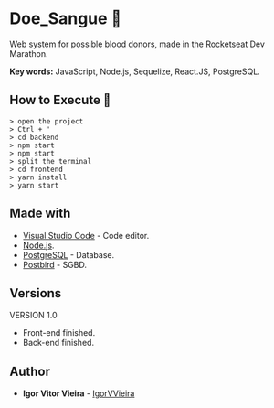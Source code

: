 # Doe_Sangue 💉
Web system for possible blood donors, made in the [Rocketseat](https://github.com/Rocketseat) Dev Marathon. 

**Key words:** JavaScript, Node.js, Sequelize, React.JS, PostgreSQL.

## How to Execute 🤔
```
> open the project
> Ctrl + '
> cd backend
> npm start
> npm start
> split the terminal
> cd frontend
> yarn install
> yarn start
```

## Made with
* [Visual Studio Code](https://code.visualstudio.com/) - Code editor.
* [Node.js](https://nodejs.org/en/).
* [PostgreSQL](https://www.postgresql.org/) - Database.
* [Postbird](https://www.electronjs.org/apps/postbird) - SGBD.


## Versions
VERSION 1.0
* Front-end finished.
* Back-end finished.

## Author
* **Igor Vitor Vieira** - [IgorVVieira](https://github.com/IgorVViera)